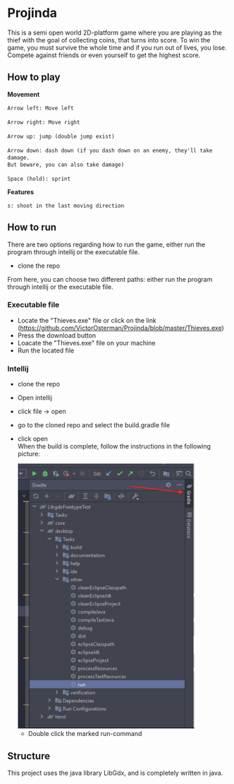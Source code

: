 # Projinda

This is a semi open world 2D-platform game where you are playing as the thief with the goal of collecting coins, that turns into score. To win the game, you must survive the whole time and if you run out of lives, you lose. Compete against friends or even yourself to get the highest score.

## How to play
 **Movement**
   
    Arrow left: Move left

    Arrow right: Move right

    Arrow up: jump (double jump exist)

    Arrow down: dash down (if you dash down on an enemy, they'll take damage. 
    But beware, you can also take damage)

    Space (hold): sprint

**Features**

    s: shoot in the last moving direction

## How to run

There are two options regarding how to run the game, either run the program through intellij or the executable file. 
- clone the repo

From here, you can choose two different paths: either run the program through intellij or the executable file.

### Executable file

- Locate the "Thieves.exe" file or click on the link (https://github.com/VictorOsterman/Projinda/blob/master/Thieves.exe)
- Press the download button
- Loacate the "Thieves.exe" file on your machine
- Run the located file


### Intellij

- clone the repo
- Open intellij
- click file -> open
- go to the cloned repo and select the build.gradle file
- click open    
  When the build is complete, follow the instructions in the following picture:

  <img src="assets/instructions.png" alt="drawing" width="400" height="600"/>

  - Double click the marked run-command 



## Structure
This project uses the java library LibGdx, and is completely written in java.
